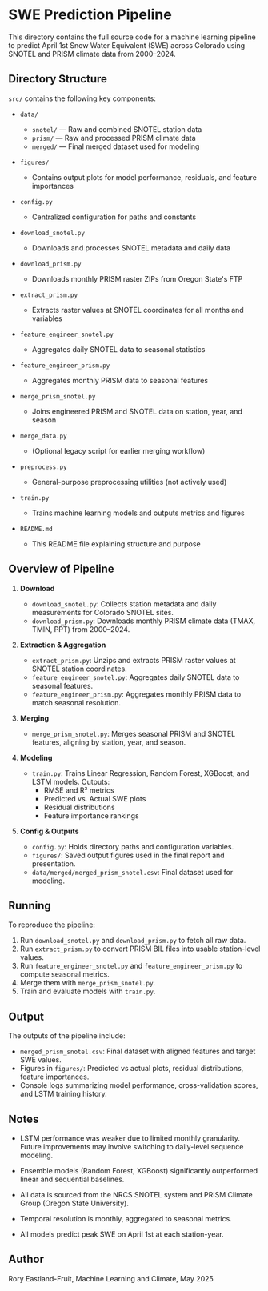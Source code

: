 # SWE Prediction Pipeline

This directory contains the full source code for a machine learning pipeline to predict April 1st Snow Water Equivalent (SWE) across Colorado using SNOTEL and PRISM climate data from 2000–2024.


## Directory Structure

`src/` contains the following key components:

- `data/`  
  - `snotel/` — Raw and combined SNOTEL station data  
  - `prism/` — Raw and processed PRISM climate data  
  - `merged/` — Final merged dataset used for modeling  

- `figures/`  
  - Contains output plots for model performance, residuals, and feature importances  

- `config.py`  
  - Centralized configuration for paths and constants  

- `download_snotel.py`  
  - Downloads and processes SNOTEL metadata and daily data  

- `download_prism.py`  
  - Downloads monthly PRISM raster ZIPs from Oregon State's FTP  

- `extract_prism.py`  
  - Extracts raster values at SNOTEL coordinates for all months and variables  

- `feature_engineer_snotel.py`  
  - Aggregates daily SNOTEL data to seasonal statistics  

- `feature_engineer_prism.py`  
  - Aggregates monthly PRISM data to seasonal features  

- `merge_prism_snotel.py`  
  - Joins engineered PRISM and SNOTEL data on station, year, and season  

- `merge_data.py`  
  - (Optional legacy script for earlier merging workflow)  

- `preprocess.py`  
  - General-purpose preprocessing utilities (not actively used)  

- `train.py`  
  - Trains machine learning models and outputs metrics and figures  

- `README.md`  
  - This README file explaining structure and purpose  


## Overview of Pipeline

1. **Download**
   - `download_snotel.py`: Collects station metadata and daily measurements for Colorado SNOTEL sites.
   - `download_prism.py`: Downloads monthly PRISM climate data (TMAX, TMIN, PPT) from 2000–2024.

2. **Extraction & Aggregation**
   - `extract_prism.py`: Unzips and extracts PRISM raster values at SNOTEL station coordinates.
   - `feature_engineer_snotel.py`: Aggregates daily SNOTEL data to seasonal features.
   - `feature_engineer_prism.py`: Aggregates monthly PRISM data to match seasonal resolution.

3. **Merging**
   - `merge_prism_snotel.py`: Merges seasonal PRISM and SNOTEL features, aligning by station, year, and season.

4. **Modeling**
   - `train.py`: Trains Linear Regression, Random Forest, XGBoost, and LSTM models. Outputs:
     - RMSE and R² metrics
     - Predicted vs. Actual SWE plots
     - Residual distributions
     - Feature importance rankings

5. **Config & Outputs**
   - `config.py`: Holds directory paths and configuration variables.
   - `figures/`: Saved output figures used in the final report and presentation.
   - `data/merged/merged_prism_snotel.csv`: Final dataset used for modeling.


## Running

To reproduce the pipeline:

1. Run `download_snotel.py` and `download_prism.py` to fetch all raw data.
2. Run `extract_prism.py` to convert PRISM BIL files into usable station-level values.
3. Run `feature_engineer_snotel.py` and `feature_engineer_prism.py` to compute seasonal metrics.
4. Merge them with `merge_prism_snotel.py`.
5. Train and evaluate models with `train.py`.


## Output

The outputs of the pipeline include:
- `merged_prism_snotel.csv`: Final dataset with aligned features and target SWE values.
- Figures in `figures/`: Predicted vs actual plots, residual distributions, feature importances.
- Console logs summarizing model performance, cross-validation scores, and LSTM training history.


## Notes

- LSTM performance was weaker due to limited monthly granularity. Future improvements may involve switching to daily-level sequence modeling.
- Ensemble models (Random Forest, XGBoost) significantly outperformed linear and sequential baselines.

- All data is sourced from the NRCS SNOTEL system and PRISM Climate Group (Oregon State University).
- Temporal resolution is monthly, aggregated to seasonal metrics.
- All models predict peak SWE on April 1st at each station-year.


## Author

Rory Eastland-Fruit,
Machine Learning and Climate,
May 2025
